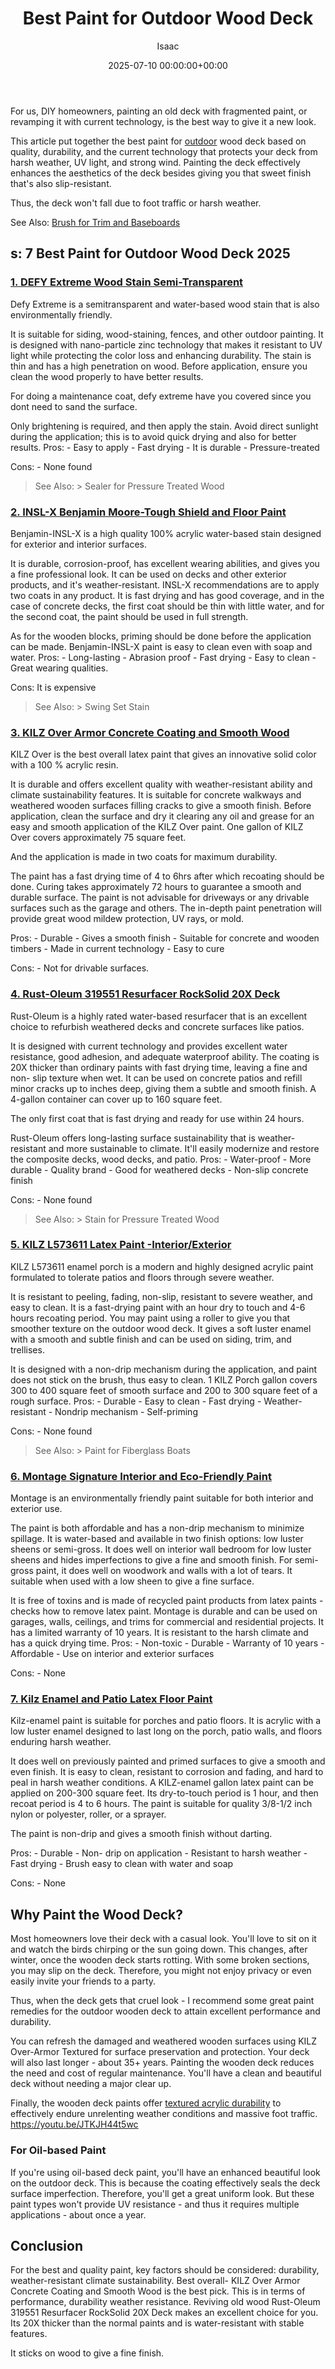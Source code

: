 ﻿---
title: Best Paint for Outdoor Wood Deck
description: For us, DIY homeowners, painting an old deck with fragmented paint, or revamping it with current technology, is the best way to give it a new look. This...
slug: /best-paint-for-outdoor-wood-deck/
date: 2025-07-10 00:00:00+00:00
lastmod: 2025-07-10 00:00:00+03:00
author: Isaac
categories:
- Paint
tags:
- paint
- outdoor
- wood
layout: post
---

For us, DIY homeowners, painting an old deck with fragmented paint, or revamping it with current technology, is the best way to give it a new look.

This article put together the best paint for [outdoor](https://pestpolicy.com/best-paint-for-outdoor-wood-furniture/) wood deck based on quality, durability, and the current technology that protects your deck from harsh weather, UV light, and strong wind. Painting the deck effectively enhances the aesthetics of the deck besides giving you that sweet finish that's also slip-resistant.

Thus, the deck won't fall due to foot traffic or harsh weather.

See Also: [Brush for Trim and Baseboards](https://pestpolicy.com/best-[paint](https://pestpolicy.com/best-paint-stripper-for-wood/)-brush-for-trim-and-baseboards/)

##  s: 7 Best Paint for Outdoor Wood Deck 2025

###  [1. DEFY Extreme Wood Stain Semi-Transparent](https://www.amazon.com/dp/B0061OIK4M/?tag=p-policy-20)

Defy Extreme is a semitransparent and water-based wood stain that is also environmentally friendly.

It is suitable for siding, wood-staining, fences, and other outdoor painting. It is designed with nano-particle zinc technology that makes it resistant to UV light while protecting the color loss and enhancing durability. The stain is thin and has a high penetration on wood. Before application, ensure you clean the wood properly to have better results.

For doing a maintenance coat, defy extreme have you covered since you dont need to sand the surface.

Only brightening is required, and then apply the stain. Avoid direct sunlight during the application; this is to avoid quick drying and also for better results. Pros: - Easy to apply - Fast drying - It is durable - Pressure-treated

Cons: - None found

> See Also: > Sealer for Pressure Treated Wood

###  [2. INSL-X Benjamin Moore-Tough Shield and Floor Paint](https://www.amazon.com/dp/B01NAO2J31/?tag=p-policy-20)

Benjamin-INSL-X is a high quality 100% acrylic water-based stain designed for exterior and interior surfaces.

It is durable, corrosion-proof, has excellent wearing abilities, and gives you a fine professional look. It can be used on decks and other exterior products, and it's weather-resistant. INSL-X recommendations are to apply two coats in any product. It is fast drying and has good coverage, and in the case of concrete decks, the first coat should be thin with little water, and for the second coat, the paint should be used in full strength.

As for the wooden blocks, priming should be done before the application can be made. Benjamin-INSL-X paint is easy to clean even with soap and water. Pros: - Long-lasting - Abrasion proof - Fast drying - Easy to clean - Great wearing qualities.

Cons: It is expensive

> See Also: > Swing Set Stain

###  [3. KILZ Over Armor Concrete Coating and Smooth Wood](https://www.amazon.com/dp/B07C834BZM/?tag=p-policy-20)

KILZ Over is the best overall latex paint that gives an innovative solid color with a 100 % acrylic resin.

It is durable and offers excellent quality with weather-resistant ability and climate sustainability features. It is suitable for concrete walkways and weathered wooden surfaces filling cracks to give a smooth finish. Before application, clean the surface and dry it clearing any oil and grease for an easy and smooth application of the KILZ Over paint. One gallon of KILZ Over covers approximately 75 square feet.

And the application is made in two coats for maximum durability.

The paint has a fast drying time of 4 to 6hrs after which recoating should be done. Curing takes approximately 72 hours to guarantee a smooth and durable surface. The paint is not advisable for driveways or any drivable surfaces such as the garage and others. The in-depth paint penetration will provide great wood mildew protection, UV rays, or mold.

Pros: - Durable - Gives a smooth finish - Suitable for concrete and wooden timbers - Made in current technology - Easy to cure

Cons: - Not for drivable surfaces.

###  [4. Rust-Oleum 319551 Resurfacer RockSolid 20X Deck](https://www.amazon.com/dp/B074QTJ5H9/?tag=p-policy-20)

Rust-Oleum is a highly rated water-based resurfacer that is an excellent choice to refurbish weathered decks and concrete surfaces like patios.

It is designed with current technology and provides excellent water resistance, good adhesion, and adequate waterproof ability. The coating is 20X thicker than ordinary paints with fast drying time, leaving a fine and non- slip texture when wet. It can be used on concrete patios and refill minor cracks up to inches deep, giving them a subtle and smooth finish. A 4-gallon container can cover up to 160 square feet.

The only first coat that is fast drying and ready for use within 24 hours.

Rust-Oleum offers long-lasting surface sustainability that is weather-resistant and more sustainable to climate. It'll easily modernize and restore the composite decks, wood decks, and patio. Pros: - Water-proof - More durable - Quality brand - Good for weathered decks - Non-slip concrete finish

Cons: - None found

> See Also: > Stain for Pressure Treated Wood

###  [5. KILZ L573611 Latex Paint -Interior/Exterior](https://www.amazon.com/dp/B01M4QY0MR/?tag=p-policy-20)

KILZ L573611 enamel porch is a modern and highly designed acrylic paint formulated to tolerate patios and floors through severe weather.

It is resistant to peeling, fading, non-slip, resistant to severe weather, and easy to clean. It is a fast-drying paint with an hour dry to touch and 4-6 hours recoating period. You may paint using a roller to give you that smoother texture on the outdoor wood deck. It gives a soft luster enamel with a smooth and subtle finish and can be used on siding, trim, and trellises.

It is designed with a non-drip mechanism during the application, and paint does not stick on the brush, thus easy to clean. 1 KILZ Porch gallon covers 300 to 400 square feet of smooth surface and 200 to 300 square feet of a rough surface. Pros: - Durable - Easy to clean - Fast drying - Weather-resistant - Nondrip mechanism - Self-priming

Cons: - None found

> See Also: > Paint for Fiberglass Boats

###  [6. Montage Signature Interior and Eco-Friendly Paint](https://www.amazon.com/dp/B077PKBDYN/?tag=p-policy-20)

Montage is an environmentally friendly paint suitable for both interior and exterior use.

The paint is both affordable and has a non-drip mechanism to minimize spillage. It is water-based and available in two finish options: low luster sheens or semi-gross. It does well on interior wall bedroom for low luster sheens and hides imperfections to give a fine and smooth finish. For semi-gross paint, it does well on woodwork and walls with a lot of tears. It suitable when used with a low sheen to give a fine surface.

It is free of toxins and is made of recycled paint products from latex paints - checks how to remove latex paint. Montage is durable and can be used on garages, walls, ceilings, and trims for commercial and residential projects. It has a limited warranty of 10 years. It is resistant to the harsh climate and has a quick drying time. Pros: - Non-toxic - Durable - Warranty of 10 years - Affordable - Use on interior and exterior surfaces

Cons: - None

###  [7. Kilz Enamel and Patio Latex Floor Paint](https://www.amazon.com/dp/B01M4QY0MR/?tag=p-policy-20)

Kilz-enamel paint is suitable for porches and patio floors. It is acrylic with a low luster enamel designed to last long on the porch, patio walls, and floors enduring harsh weather.

It does well on previously painted and primed surfaces to give a smooth and even finish. It is easy to clean, resistant to corrosion and fading, and hard to peal in harsh weather conditions. A KILZ-enamel gallon latex paint can be applied on 200-300 square feet. Its dry-to-touch period is 1 hour, and then recoat period is 4 to 6 hours. The paint is suitable for quality 3/8-1/2 inch nylon or polyester, roller, or a sprayer.

The paint is non-drip and gives a smooth finish without darting.

Pros: - Durable - Non- drip on application - Resistant to harsh weather - Fast drying - Brush easy to clean with water and soap

Cons: - None

##  Why Paint the Wood Deck?

Most homeowners love their deck with a casual look. You'll love to sit on it and watch the birds chirping or the sun going down. This changes, after winter, once the wooden deck starts rotting. With some broken sections, you may slip on the deck. Therefore, you might not enjoy privacy or even easily invite your friends to a party.

Thus, when the deck gets that cruel look - I recommend some great paint remedies for the outdoor wooden deck to attain excellent performance and durability.

You can refresh the damaged and weathered wooden surfaces using KILZ Over-Armor Textured for surface preservation and protection. Your deck will also last longer - about 35+ years. Painting the wooden deck reduces the need and cost of regular maintenance. You'll have a clean and beautiful deck without needing a major clear up.

Finally, the wooden deck paints offer [textured acrylic durability](https://pestpolicy.com/can-you-use-acrylic-paint-on-metal/) to effectively endure unrelenting weather conditions and massive foot traffic. https://youtu.be/JTKJH44t5wc

###  For Oil-based Paint

If you're using oil-based deck paint, you'll have an enhanced beautiful look on the outdoor deck. This is because the coating effectively seals the deck surface imperfection. Therefore, you'll get a great uniform look. But these paint types won't provide UV resistance - and thus it requires multiple applications - about once a year.

##  Conclusion

For the best and quality paint, key factors should be considered: durability, weather-resistant climate sustainability. Best overall- KILZ Over Armor Concrete Coating and Smooth Wood is the best pick. This is in terms of performance, durability weather resistance. Reviving old wood Rust-Oleum 319551 Resurfacer RockSolid 20X Deck makes an excellent choice for you. Its 20X thicker than the normal paints and is water-resistant with stable features.

It sticks on wood to give a fine finish.

